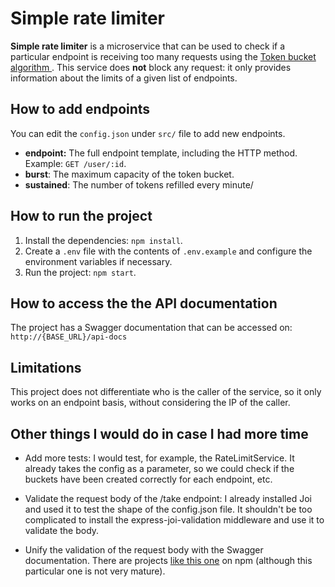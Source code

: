 # Simple rate limiter

**Simple rate limiter** is a microservice that can be used to check if a particular endpoint is receiving too many requests using the [Token bucket algorithm
](https://en.wikipedia.org/wiki/Token_bucket). This service does **not** block any request: it only provides information about the limits of a given list of endpoints.

## How to add endpoints

You can edit the `config.json` under  `src/` file to add new endpoints.

- **endpoint:** The full endpoint template, including the HTTP method. Example: `GET /user/:id`.
- **burst**: The maximum capacity of the token bucket.
- **sustained**: The number of tokens refilled every minute/

## How to run the project

1. Install the dependencies: `npm install`.
2. Create a `.env` file with the contents of `.env.example` and configure the environment variables if necessary.
3. Run the project: `npm start`.

## How to access the the API documentation

The project has a Swagger documentation that can be accessed on: `http://{BASE_URL}/api-docs`

## Limitations

This project does not differentiate who is the caller of the service, so it only works on an endpoint basis, without considering the IP of the caller.

## Other things I would do in case I had more time
- Add more tests: I would test, for example, the RateLimitService. It already takes the config as a parameter, so we could check if the buckets have been created correctly for each endpoint, etc.

- Validate the request body of the /take endpoint: I already installed Joi and used it to test the shape of the config.json file. It shouldn't be too complicated to install the express-joi-validation middleware and use it to validate the body.

- Unify the validation of the request body with the Swagger documentation. There are projects [like this one](https://www.npmjs.com/package/express-joi-swagger) on npm (although this particular one is not very mature).